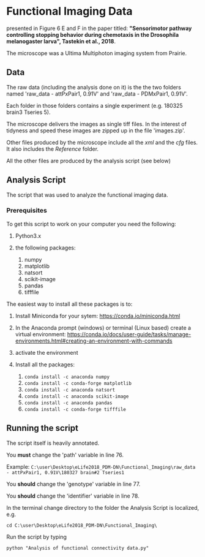# Functional Imaging Data

presented in Figure 6 E and F in the paper 
titled: **"Sensorimotor pathway controlling stopping behavior 
during chemotaxis in the Drosophila melanogaster larva", Tastekin et al., 2018**.

The microscope was a Ultima Multiphoton imaging system from Prairie.

## Data
The raw data (including the analysis done on it) is the the two folders named
'raw_data - attPxPair1, 0.91V' and 'raw_data - PDMxPair1, 0.91V'.

Each folder in those folders contains a single experiment (e.g. 
180325 brain3 Tseries 5).

The microscope delivers the images as single tiff files. In the interest
of tidyness and speed these images are zipped up in the file 'images.zip'.

Other files produced by the microscope include all the *xml* and the *cfg* 
files. It also includes the *Reference* folder.

All the other files are produced by the analysis script (see below) 

## Analysis Script
The script that was used to analyze the functional 
imaging data.


### Prerequisites
To get this script to work on your computer you need the following:

1) Python3.x
2) the following packages:

    1. numpy
    2. matplotlib
    3. natsort
    4. scikit-image
    5. pandas
    6. tifffile  

The easiest way to install all these packages is to:

1. Install Miniconda for your sytem: https://conda.io/miniconda.html
2. In the Anaconda prompt (windows) or terminal (Linux based) create a 
virtual environment: https://conda.io/docs/user-guide/tasks/manage-environments.html#creating-an-environment-with-commands
3. activate the environment
4. Install all the packages:

    1. ```conda install -c anaconda numpy```
    2. ```conda install -c conda-forge matplotlib ```
    3. ```conda install -c anaconda natsort ```
    4. ```conda install -c anaconda scikit-image ```
    5. ```conda install -c anaconda pandas```
    6. ```conda install -c conda-forge tifffile```
    

    
## Running the script
The script itself is heavily annotated. 

You **must** change the 'path' variable in line 76.

Example: ```C:\user\Desktop\eLife2018_PDM-DN\Functional_Imaging\raw_data - attPxPair1, 0.91V\180327 brain#2 Tseries1```

You **should** change the 'genotype' variable in line 77.
 
You **should** change the 'identifier' variable in line 78.

In the terminal change directory to the folder the Analysis Script is localized,
e.g. 

```cd C:\user\Desktop\eLife2018_PDM-DN\Functional_Imaging\```

Run the script by typing 

```python "Analysis of functional connectivity data.py"```



